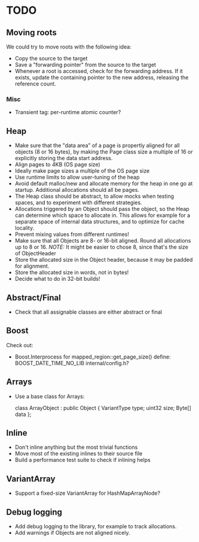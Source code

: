 # TODO

## Moving roots
We could try to move roots with the following idea:
- Copy the source to the target
- Save a "forwarding pointer" from the source to the target
- Whenever a root is accessed, check for the forwarding address.
  If it exists, update the containing pointer to the new address,
  releasing the reference count.

### Misc
- Transient tag: per-runtime atomic counter?

## Heap
- Make sure that the "data area" of a page is propertly aligned for all
  objects (8 or 16 bytes), by making the Page class size a multiple of
  16 or explicitly storing the data start address.
- Align pages to 4KB (OS page size)
- Ideally make page sizes a multiple of the OS page size
- Use runtime limits to allow user-tuning of the heap
- Avoid default malloc/new and allocate memory for the heap in one go at
  startup.  Additional allocations should all be pages.
- The Heap class should be abstract, to allow mocks when testing spaces,
  and to experiment with different strategies.
- Allocations triggered by an Object should pass the object, so the Heap
  can determine which space to allocate in.  This allows for example for
  a separate space of internal data structures, and to optimize for
  cache locality.
- Prevent mixing values from different runtimes!
- Make sure that all Objects are 8- or 16-bit aligned.  Round all
  allocations up to 8 or 16.
  *NOTE:* It might be easier to chose 8, since that's the size of
  ObjectHeader
- Store the allocated size in the Object header, because it may be
  padded for alignment.
- Store the allocated size in words, not in bytes!
- Decide what to do in 32-bit builds!

## Abstract/Final
- Check that all assignable classes are either abstract or final

## Boost
Check out:
- Boost.Interprocess for mapped_region::get_page_size()
  define: BOOST_DATE_TIME_NO_LIB
  internal/config.h?

## Arrays
- Use a base class for Arrays:

    class ArrayObject : public Object {
      VariantType type;
      uint32 size;
      Byte[] data
    };

## Inline
- Don't inline anything but the most trivial functions
- Move most of the existing inlines to their source file
- Build a performance test suite to check if inlining helps

## VariantArray
- Support a fixed-size VariantArray for HashMapArrayNode?

## Debug logging
- Add debug logging to the library, for example to track allocations.
- Add warnings if Objects are not aligned nicely.


